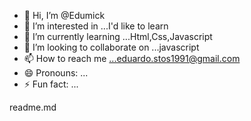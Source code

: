 - 👋 Hi, I’m @Edumick
- 👀 I’m interested in ...I'd like to learn
- 🌱 I’m currently learning ...Html,Css,Javascript
- 💞️ I’m looking to collaborate on ...javascript
- 📫 How to reach me ...eduardo.stos1991@gmail.com
- 😄 Pronouns: ...
- ⚡ Fun fact: ...

<!---
Edumick/Edumick is a ✨ special ✨ repository because its `README.md` (this file) appears on your GitHub profile.
You can click the Preview link to take a look at your changes.
--->
readme.md

